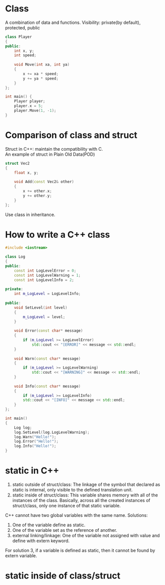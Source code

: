 # Class
A combination of data and functions.
Visibility: private(by default), protected, public
``` cpp
class Player 
{
public:
    int x, y;
    int speed;
    
    void Move(int xa, int ya)
    {
        x += xa * speed;
        y += ya * speed;
    }
};

int main() {
    Player player;
    player.x = 5;
    player.Move(1, -1);
}
```

# Comparison of class and struct
Struct in C++: maintain the compatibility with C.   
An example of struct in Plain Old Data(POD)
``` cpp
struct Vec2 
{
    float x, y;
    
    void Add(const Vec2& other)
    {
        x += other.x;
        y += other.y;
    }
};
```
Use class in inheritance.

# How to write a C++ class
``` cpp
#include <iostream>

class Log
{
public:
    const int LogLevelError = 0;
    const int LogLevelWarning = 1;
    const int LogLevelInfo = 2;
    
private:
    int m_LogLevel = LogLevelInfo;
    
public:
    void SetLevel(int level)
    {
        m_LogLevel = level;
    }
    
    void Error(const char* message)
    {
        if (m_LogLevel >= LogLevelError)
            std::cout << "[ERROR]" << message << std::endl;
    }
    
    void Warn(const char* message)
    {
        if (m_LogLevel >= LogLevelWarning)
            std::cout << "[WARNING]" << message << std::endl;
    }
    
    void Info(const char* message)
    {
        if (m_LogLevel >= LogLevelInfo)
        std::cout << "[INFO]" << message << std::endl;
    }
};

int main() 
{
    Log log;
    log.SetLevel(log.LogLevelWarning);
    log.Warn("Hello!");
    log.Error("Hello!");
    log.Info("Hello!");
}
```

# static in C++

1. static outside of struct/class: The linkage of the symbol that declared as static is internal, only visible to the defined translation unit.
2. static inside of struct/class: This variable shares memory with all of the instances of the class. Basically, across all the created instances of struct/class, only one instance of that static variable.

C++ cannot have two global variables with the same name. Solutions:
1. One of the variable define as static.
2. One of the variable set as the reference of another.
3. external linking/linkage: One of the variable not assigned with value and define with extern keyword.

For solution 3, if a variable is defined as static, then it cannot be found by extern variable.

# static inside of class/struct
